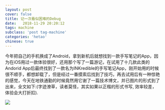 ```yaml
---
layout: post
cover: false
title: 记一次看似困难的Debug
date:   2018-11-29 20:20:12
tags: machine
subclass: 'post tag-machine'
categories: 'hetao'
chinese: true
---
```


今年把自己的手机换成了Android，拿到新机后就想找到一款手写笔记的App，因为在iOS用过一款体验很好，还用那个写了一篇游记，在试用了十几款此类的Andorid App后最终找到了一款名为INKredible的手写笔记App，刚开始用的时候很不顺手，都想卸载了，但是经过一番摸索后找到了技巧，再去试用后有一种惊艳的感觉，今天在地铁通勤的时候竟然用它谢了一篇技术博文，并已图片的形式到了出来，全文如下:(字迹潦草，读者莫怪，其实如果以正楷的形式书写, 效率较差，体验会大打折扣).

![](https://www.jianguoyun.com/c/tblv2/CKKXGhIgKfHfSQRMQtKR-E0f0_ggyWsz8qZQVKSYyXPTmWZdmkQ/Bt2RU8j9dfI/l)


